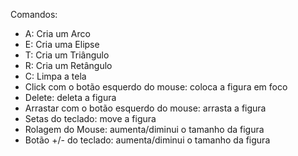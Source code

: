 Comandos:

- A: Cria um Arco
- E: Cria uma Elipse
- T: Cria um Triângulo
- R: Cria um Retângulo
- C: Limpa a tela
- Click com o botão esquerdo do mouse: coloca a figura em foco
- Delete: deleta a figura
- Arrastar com o botão esquerdo do mouse: arrasta a figura
- Setas do teclado: move a figura
- Rolagem do Mouse: aumenta/diminui o tamanho da figura
- Botão +/- do teclado: aumenta/diminui o tamanho da figura
